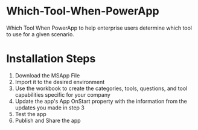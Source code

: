 # Which-Tool-When-PowerApp
Which Tool When PowerApp to help enterprise users determine which tool to use for a given scenario.

# Installation Steps
1. Download the MSApp File
2. Import it to the desired environment
3. Use the workbook to create the categories, tools, questions, and tool capabilities specific for your company
4. Update the app's App OnStart property with the information from the updates you made in step 3
5. Test the app
6. Publish and Share the app
